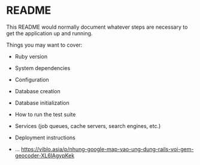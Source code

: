 # README

This README would normally document whatever steps are necessary to get the
application up and running.

Things you may want to cover:

* Ruby version

* System dependencies

* Configuration

* Database creation

* Database initialization

* How to run the test suite

* Services (job queues, cache servers, search engines, etc.)

* Deployment instructions

* ...
https://viblo.asia/p/nhung-google-map-vao-ung-dung-rails-voi-gem-geocoder-XL6lAgypKek
